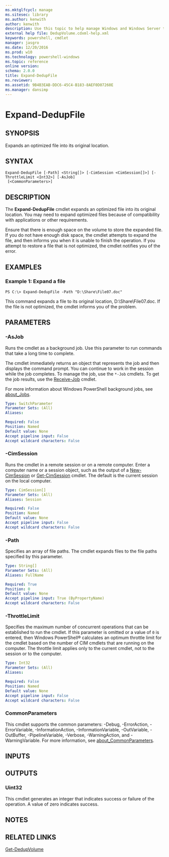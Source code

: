 ```yaml
---
ms.mktglfcycl: manage
ms.sitesec: library
ms.author: kenwith
author: kenwith
description: Use this topic to help manage Windows and Windows Server technologies with Windows PowerShell.
external help file: DedupVolume.cdxml-help.xml
keywords: powershell, cmdlet
manager: jasgro
ms.date: 12/20/2016
ms.prod: w10
ms.technology: powershell-windows
ms.topic: reference
online version: 
schema: 2.0.0
title: Expand-DedupFile
ms.reviewer:
ms.assetid: 9B4B3EAB-DDC6-45C4-B183-8AEF0D07260E
ms.manager: dansimp
---
```


# Expand-DedupFile

## SYNOPSIS
Expands an optimized file into its original location.

## SYNTAX

```
Expand-DedupFile [-Path] <String[]> [-CimSession <CimSession[]>] [-ThrottleLimit <Int32>] [-AsJob]
 [<CommonParameters>]
```

## DESCRIPTION
The **Expand-DedupFile** cmdlet expands an optimized file into its original location.
You may need to expand optimized files because of compatibility with applications or other requirements.

Ensure that there is enough space on the volume to store the expanded file.
If you do not have enough disk space, the cmdlet attempts to expand the file, and then informs you when it is unable to finish the operation.
If you attempt to restore a file that is not optimized, the cmdlet notifies you of the error.

## EXAMPLES

### Example 1: Expand a file
```
PS C:\> Expand-DedupFile -Path "D:\Share\File07.doc"
```

This command expands a file to its original location, D:\Share\File07.doc.
If the file is not optimized, the cmdlet informs you of the problem.

## PARAMETERS

### -AsJob
Runs the cmdlet as a background job. Use this parameter to run commands that take a long time to complete. 

The cmdlet immediately returns an object that represents the job and then displays the command prompt. 
You can continue to work in the session while the job completes. 
To manage the job, use the `*-Job` cmdlets. 
To get the job results, use the [Receive-Job](http://go.microsoft.com/fwlink/?LinkID=113372) cmdlet. 

For more information about Windows PowerShell background jobs, see [about_Jobs](http://go.microsoft.com/fwlink/?LinkID=113251).

```yaml
Type: SwitchParameter
Parameter Sets: (All)
Aliases: 

Required: False
Position: Named
Default value: None
Accept pipeline input: False
Accept wildcard characters: False
```

### -CimSession
Runs the cmdlet in a remote session or on a remote computer.
Enter a computer name or a session object, such as the output of a [New-CimSession](http://go.microsoft.com/fwlink/p/?LinkId=227967) or [Get-CimSession](http://go.microsoft.com/fwlink/p/?LinkId=227966) cmdlet.
The default is the current session on the local computer.

```yaml
Type: CimSession[]
Parameter Sets: (All)
Aliases: Session

Required: False
Position: Named
Default value: None
Accept pipeline input: False
Accept wildcard characters: False
```

### -Path
Specifies an array of file paths.
The cmdlet expands files to the file paths specified by this parameter.

```yaml
Type: String[]
Parameter Sets: (All)
Aliases: FullName

Required: True
Position: 0
Default value: None
Accept pipeline input: True (ByPropertyName)
Accept wildcard characters: False
```

### -ThrottleLimit
Specifies the maximum number of concurrent operations that can be established to run the cmdlet.
If this parameter is omitted or a value of `0` is entered, then Windows PowerShell® calculates an optimum throttle limit for the cmdlet based on the number of CIM cmdlets that are running on the computer.
The throttle limit applies only to the current cmdlet, not to the session or to the computer.

```yaml
Type: Int32
Parameter Sets: (All)
Aliases: 

Required: False
Position: Named
Default value: None
Accept pipeline input: False
Accept wildcard characters: False
```

### CommonParameters
This cmdlet supports the common parameters: -Debug, -ErrorAction, -ErrorVariable, -InformationAction, -InformationVariable, -OutVariable, -OutBuffer, -PipelineVariable, -Verbose, -WarningAction, and -WarningVariable. For more information, see [about_CommonParameters](http://go.microsoft.com/fwlink/?LinkID=113216).

## INPUTS

## OUTPUTS

### Uint32
This cmdlet generates an integer that indicates success or failure of the operation.
A value of zero indicates success.

## NOTES

## RELATED LINKS

[Get-DedupVolume](./Get-DedupVolume.md)


